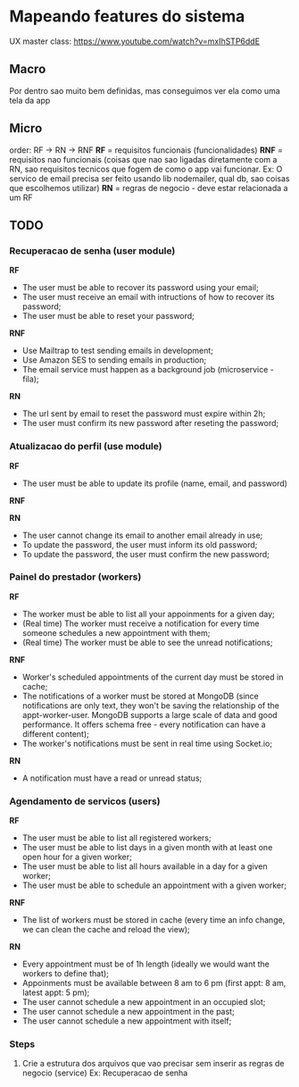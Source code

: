 # Mapeando features do sistema
UX master class:
https://www.youtube.com/watch?v=mxIhSTP6ddE

## Macro
Por dentro sao muito bem definidas, mas conseguimos ver ela como uma tela da app

## Micro
order: RF -> RN -> RNF
**RF** = requisitos funcionais (funcionalidades)
**RNF** = requisitos nao funcionais (coisas que nao sao ligadas diretamente com a RN, sao requisitos tecnicos que fogem de como o app vai funcionar. Ex: O servico de email precisa ser feito usando lib nodemailer, qual db, sao coisas que escolhemos utilizar)
**RN** = regras de negocio - deve estar relacionada a um RF

## TODO

### Recuperacao de senha (user module)

**RF**

- The user must be able to recover its password using your email;
- The user must receive an email with intructions of how to recover its password;
- The user must be able to reset your password;

**RNF**

- Use Mailtrap to test sending emails in development;
- Use Amazon SES to sending emails in production;
- The email service must happen as a background job (microservice - fila);

**RN**

- The url sent by email to reset the password must expire within 2h;
- The user must confirm its new password after reseting the password;


### Atualizacao do perfil (use module)

**RF**

- The user must be able to update its profile (name, email, and password)

**RNF**

**RN**

- The user cannot change its email to another email already in use;
- To update the password, the user must inform its old password;
- To update the password, the user must confirm the new password;

### Painel do prestador (workers)

**RF**

- The worker must be able to list all your appoinments for a given day;
- (Real time) The worker must receive a notification for every time someone schedules a new appointment with them;
- (Real time) The worker must be able to see the unread notifications;

**RNF**

- Worker's scheduled appointments of the current day must be stored in cache;
- The notifications of a worker must be stored at MongoDB (since notifications are only text, they won't be saving the relationship of the appt-worker-user. MongoDB supports a large scale of data and good performance. It offers schema free - every notification can have a different content);
- The worker's notifications must be sent in real time using Socket.io;

**RN**

- A notification must have a read or unread status;

### Agendamento de servicos (users)

**RF**

- The user must be able to list all registered workers;
- The user must be able to list days in a given month with at least one open hour for a given worker;
- The user  must be able to list all hours available in a day for a given worker;
- The user must be able to schedule an appointment with a given worker;

**RNF**

- The list of workers must be stored in cache (every time an info change, we can clean the cache and reload the view);

**RN**

- Every appointment must be of 1h length (ideally we would want the workers to define that);
- Appoinments must be available between 8 am to 6 pm (first appt: 8 am, latest appt: 5 pm);
- The user cannot schedule a new appointment in an occupied slot;
- The user cannot schedule a new appointment in the past;
- The user cannot schedule a new appointment with itself;


### Steps
1. Crie a estrutura dos arquivos que vao precisar sem inserir as regras de negocio (service)
Ex: Recuperacao de senha
